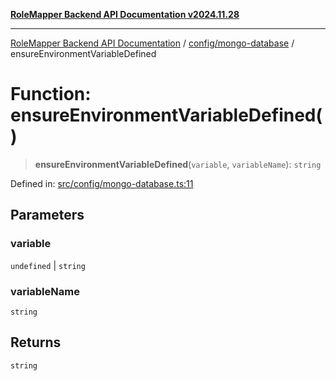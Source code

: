 [**RoleMapper Backend API Documentation v2024.11.28**](../../../README.md)

***

[RoleMapper Backend API Documentation](../../../modules.md) / [config/mongo-database](../README.md) / ensureEnvironmentVariableDefined

# Function: ensureEnvironmentVariableDefined()

> **ensureEnvironmentVariableDefined**(`variable`, `variableName`): `string`

Defined in: [src/config/mongo-database.ts:11](https://github.com/FlowCraft-AG/RoleMapper/blob/06e4dcac36a95931bf2da64d0f18219d502c1d38/backend/src/config/mongo-database.ts#L11)

## Parameters

### variable

`undefined` | `string`

### variableName

`string`

## Returns

`string`
